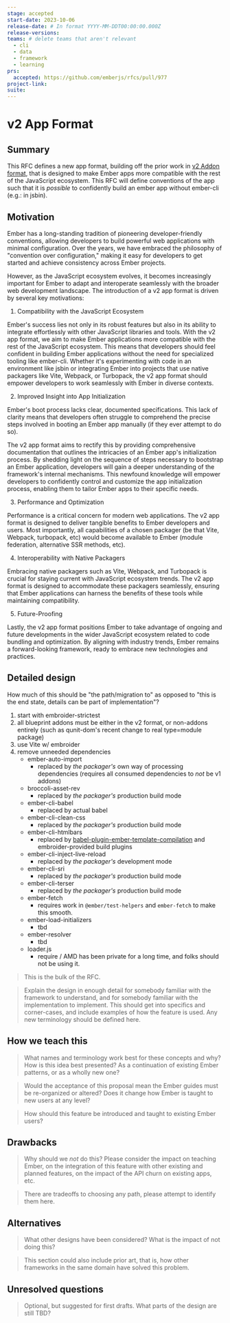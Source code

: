```yaml
---
stage: accepted
start-date: 2023-10-06
release-date: # In format YYYY-MM-DDT00:00:00.000Z
release-versions:
teams: # delete teams that aren't relevant
  - cli
  - data
  - framework
  - learning
prs:
  accepted: https://github.com/emberjs/rfcs/pull/977 
project-link:
suite: 
---
```


<!--- 
Directions for above: 

stage: Leave as is
start-date: Fill in with today's date, 2032-12-01T00:00:00.000Z
release-date: Leave as is
release-versions: Leave as is
teams: Include only the [team(s)](README.md#relevant-teams) for which this RFC applies
prs:
  accepted: Fill this in with the URL for the Proposal RFC PR
project-link: Leave as is
suite: Leave as is
-->

# v2 App Format 

## Summary

This RFC defines a new app format, 
building off the prior work in [v2 Addon format](https://github.com/emberjs/rfcs/pull/507),
that is designed to make Ember apps more compatible with the rest of the JavaScript ecosystem. This RFC will define conventions of the app such that it is _possible_ to confidently build an ember app without ember-cli (e.g.: in jsbin). 

## Motivation

Ember has a long-standing tradition of pioneering developer-friendly conventions, allowing developers to build powerful web applications with minimal configuration. Over the years, we have embraced the philosophy of "convention over configuration," making it easy for developers to get started and achieve consistency across Ember projects.

However, as the JavaScript ecosystem evolves, it becomes increasingly important for Ember to adapt and interoperate seamlessly with the broader web development landscape. The introduction of a v2 app format is driven by several key motivations:

1. Compatibility with the JavaScript Ecosystem

Ember's success lies not only in its robust features but also in its ability to integrate effortlessly with other JavaScript libraries and tools. With the v2 app format, we aim to make Ember applications more compatible with the rest of the JavaScript ecosystem. This means that developers should feel confident in building Ember applications without the need for specialized tooling like ember-cli. Whether it's experimenting with code in an environment like jsbin or integrating Ember into projects that use native packagers like Vite, Webpack, or Turbopack, the v2 app format should empower developers to work seamlessly with Ember in diverse contexts.


2. Improved Insight into App Initialization

Ember's boot process lacks clear, documented specifications. This lack of clarity means that developers often struggle to comprehend the precise steps involved in booting an Ember app manually (if they ever attempt to do so).

The v2 app format aims to rectify this by providing comprehensive documentation that outlines the intricacies of an Ember app's initialization process. By shedding light on the sequence of steps necessary to bootstrap an Ember application, developers will gain a deeper understanding of the framework's internal mechanisms. This newfound knowledge will empower developers to confidently control and customize the app initialization process, enabling them to tailor Ember apps to their specific needs.

3. Performance and Optimization

Performance is a critical concern for modern web applications. The v2 app format is designed to deliver tangible benefits to Ember developers and users. Most importantly, all capabilities of a chosen packager (be that Vite, Webpack, turbopack, etc) would become available to Ember (module federation, alternative SSR methods, etc).

4. Interoperability with Native Packagers

Embracing native packagers such as Vite, Webpack, and Turbopack is crucial for staying current with JavaScript ecosystem trends. The v2 app format is designed to accommodate these packagers seamlessly, ensuring that Ember applications can harness the benefits of these tools while maintaining compatibility.

5. Future-Proofing

Lastly, the v2 app format positions Ember to take advantage of ongoing and future developments in the wider JavaScript ecosystem related to code bundling and optimization. By aligning with industry trends, Ember remains a forward-looking framework, ready to embrace new technologies and practices.

## Detailed design

How much of this should be "the path/migration to" as opposed to "this is the end state, details can be part of implementation"?

1. start with embroider-strictest
2. all blueprint addons must be either in the v2 format, or non-addons entirely (such as qunit-dom's recent change to real type=module package) 
3. use Vite w/ embroider
4. remove unneeded dependencies
    - ember-auto-import
        - replaced by _the packager's_ own way of processing dependencies
            (requires all consumed dependencies to _not_ be v1 addons)
    - broccoli-asset-rev
        - replaced by _the packager's_ production build mode
    - ember-cli-babel
        - replaced by actual babel 
    - ember-cli-clean-css
        - replaced by _the packager's_ production build mode
    - ember-cli-htmlbars
        - replaced by [babel-plugin-ember-template-compilation](https://github.com/emberjs/babel-plugin-ember-template-compilation/) and embroider-provided build plugins 
    - ember-cli-inject-live-reload
        - replaced by _the packager's_ development mode
    - ember-cli-sri
        - replaced by _the packager's_ production build mode
    - ember-cli-terser
        - replaced by _the packager's_ production build mode
    - ember-fetch
        - requires work in `@ember/test-helpers` and `ember-fetch` to make this smooth.
    - ember-load-initializers
        - tbd
    - ember-resolver
        - tbd
    - loader.js
        - require / AMD has been private for a long time, and folks should not be using it.
    

> This is the bulk of the RFC.

> Explain the design in enough detail for somebody
familiar with the framework to understand, and for somebody familiar with the
implementation to implement. This should get into specifics and corner-cases,
and include examples of how the feature is used. Any new terminology should be
defined here.

## How we teach this

> What names and terminology work best for these concepts and why? How is this
idea best presented? As a continuation of existing Ember patterns, or as a
wholly new one?

> Would the acceptance of this proposal mean the Ember guides must be
re-organized or altered? Does it change how Ember is taught to new users
at any level?

> How should this feature be introduced and taught to existing Ember
users?

## Drawbacks

> Why should we *not* do this? Please consider the impact on teaching Ember,
on the integration of this feature with other existing and planned features,
on the impact of the API churn on existing apps, etc.

> There are tradeoffs to choosing any path, please attempt to identify them here.

## Alternatives

> What other designs have been considered? What is the impact of not doing this?

> This section could also include prior art, that is, how other frameworks in the same domain have solved this problem.

## Unresolved questions

> Optional, but suggested for first drafts. What parts of the design are still
TBD?
